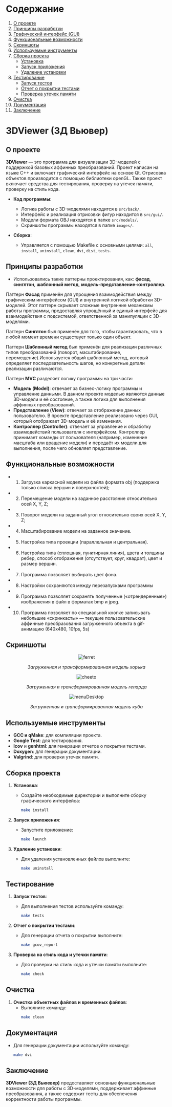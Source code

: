 # Содержание

1. [О проекте](#о-проекте)
2. [Принципы разработки](#принципы-разработки)
3. [Графический интерфейс (GUI)](#графический-интерфейс-gui)
4. [Функциональные возможности](#функциональные-возможности)
5. [Скриншоты](#скриншоты)
6. [Используемые инструменты](#используемые-инструменты)
7. [Сборка проекта](#сборка-проекта)
   - [Установка](#установка)
   - [Запуск приложения](#запуск-приложения)
   - [Удаление установки](#удаление-установки)
8. [Тестирование](#тестирование)
   - [Запуск тестов](#запуск-тестов)
   - [Отчет о покрытии тестами](#отчет-о-покрытии-тестами)
   - [Проверка утечек памяти](#проверка-утечек-памяти)
9. [Очистка](#очистка)
10. [Документация](#документация)
11. [Заключение](#заключение)

# 3DViewer (3Д Вьювер)

## О проекте

**3DViewer** — это программа для визуализации 3D-моделей с поддержкой базовых аффинных преобразований. Проект написан на языке C++ и включает графический интерфейс на основе Qt. Отрисовка объектов производится с помощью библиотеки openGL. Также проект включает средства для тестирования, проверку на утечек памяти, проверку на стиль кода. 

- **Код программы**:
  - Логика работы с 3D-моделями находится в `src/back/`.
  - Интерфейс и реализация отрисовки фигур находится в `src/gui/`.
  - Модели формата OBJ находятся в папке `src/models/`.
  - Скриншоты программы находятся в папке `images/`.
  
- **Сборка**:
  - Управляется с помощью Makefile с основными целями: `all`, `install`, `uninstall`, `clean`, `dvi`, `dist`, `tests`.

## Принципы разработки

- Использовались такие паттерны проектирования, как: **фасад**, **синглтон**, **шаблонный метод**, **модель-представление-контроллер**.

Паттерн **Фасад** применён для упрощения взаимодействия между графическим интерфейсом (GUI) и внутренней логикой обработки 3D-моделей. Этот паттерн скрывает сложные внутренние механизмы работы программы, предоставляя упрощённый и единый интерфейс для взаимодействия с подсистемой, ответственной за манипуляции с 3D-моделями.

Паттерн **Синглтон** был применён для того, чтобы гарантировать, что в любой момент времени существует только один объект.

Паттерн **Шаблонный метод** был применён для реализации различных типов преобразований (поворот, масштабирование, перемещение).Используется общий шаблонный метод, который определяет последовательность шагов, но конкретные детали реализации различаются.

Паттерн **MVC** разделяет логику программы на три части:
- **Модель (Model)**: отвечает за бизнес-логику программы и управление данными. В данном проекте моделью являются данные 3D-модели и её состояние, а также логика для выполнения аффинных преобразований.
- **Представление (View)**: отвечает за отображение данных пользователю. В проекте представление реализовано через GUI, который отображает 3D-модель и её изменения.
- **Контроллер (Controller)**: отвечает за управление и обработку взаимодействий пользователя с интерфейсом. Контроллер принимает команды от пользователя (например, изменение масштаба или вращение модели) и передаёт их модели для выполнения, после чего обновляет представление.
  
## Функциональные возможности

- 1. Загрузка каркасной модели из файла формата obj (поддержка только списка вершин и поверхностей);
- 2. Перемещение модели на заданное расстояние относительно осей X, Y, Z;
- 3. Поворот модели на заданный угол относительно своих осей X, Y, Z;
- 4. Масштабирование модели на заданное значение.
- 5. Настройка типа проекции (параллельная и центральная).
- 6. Настройка типа (сплошная, пунктирная линия), цвета и толщины ребер, способ отображения (отсутствует, круг, квадрат), цвет и размер вершин.
- 7. Программа позволяет выбирать цвет фона.
- 8. Настройки сохраняются между перезапусками программы
- 9. Программа позволяет сохранять полученные («отрендеренные») изображения в файл в форматах bmp и jpeg.
- 10. Программа позволяет по специальной кнопке записывать небольшие «скринкасты» — текущие пользовательские аффинные преобразования загруженного объекта в gif-анимацию (640x480, 10fps, 5s)

## Скриншоты

<div align="center">

![ferret](images/ferret.png)

*Загруженная и трансформированная модель хорька*

</div>

<div align="center">

![cheeto](images/cheeto.png)

*Загруженная и трансформированная модель гепарда*

</div>

<div align="center">

![menuDesktop](images/cube.png)

*Загруженная и трансформированная модель куба*

</div>

## Используемые инструменты

- **GCC и qMake**: для компиляции проекта.
- **Google Test**: для тестирования.
- **lcov** и **genhtml**: для генерации отчетов о покрытии тестами.
- **Doxygen**: для генерации документации.
- **Valgrind**: для проверки утечек памяти.

## Сборка проекта

1. **Установка**:
   - Создайте необходимые директории и выполните сборку графического интерфейса:
     ```bash
     make install
     ```

2. **Запуск приложения**:
   - Запустите приложение:
     ```bash
     make launch
     ```

3. **Удаление установки**:
   - Для удаления установленных файлов выполните:
     ```bash
     make uninstall
     ```

## Тестирование

1. **Запуск тестов**:
   - Для выполнения тестов используйте команду:
     ```bash
     make tests
     ```

2. **Отчет о покрытии тестами**:
   - Для генерации отчета о покрытии выполните:
     ```bash
     make gcov_report
     ```

3. **Проверка на стиль кода и утечки памяти**:
   - Для проверки на стиль кода и утечки памяти выполните:
     ```bash
     make check
     ```

## Очистка

1. **Очистка объектных файлов и временных файлов**:
   - Выполните команду:
     ```bash
     make clean
     ```

## Документация

- Для генерации документации используйте команду:
  ```bash
  make dvi
  ```

## Заключение

**3DViewer (3Д Вьюевер)** предоставляет основные функциональные возможности для работы с 3D-моделями, поддерживает аффинные преобразования, а также содержит тесты для обеспечения корректности работы программы.
